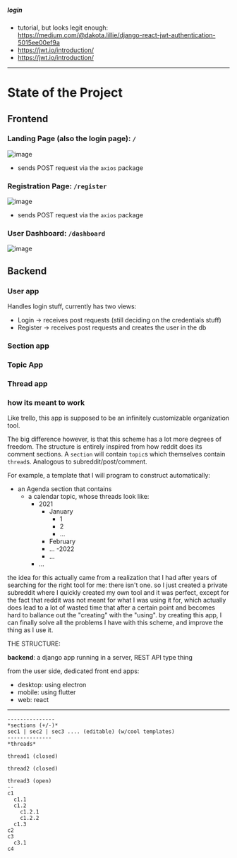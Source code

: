 






##### login



- tutorial, but looks legit enough: https://medium.com/@dakota.lillie/django-react-jwt-authentication-5015ee00ef9a
- https://jwt.io/introduction/
- https://jwt.io/introduction/



----



# State of the Project

## Frontend


### Landing Page (also the login page): `/`

![image](https://user-images.githubusercontent.com/63464503/140642920-776730f9-b18a-4046-8d8c-9ece8419d96b.png)



- sends POST request via the `axios` package


### Registration Page: `/register`

![image](https://user-images.githubusercontent.com/63464503/140642915-0ee60ded-2930-43ed-990c-bd9ad98a68b3.png)

- sends POST request via the `axios` package

### User Dashboard: `/dashboard`

![image](https://user-images.githubusercontent.com/63464503/140651036-77f634cc-a1b6-4733-9989-36007b1035f1.png)


## Backend

### User app

Handles login stuff, currently has two views:

- Login -> receives post requests (still deciding on the credentials stuff)
- Register -> receives post requests and creates the user in the db 

### Section app

### Topic App

### Thread app


### how its meant to work

Like trello, this app is supposed to be an infinitely customizable organization tool.

The big difference however, is that this scheme has a lot more degrees of freedom. The structure is entirely inspired from how reddit does its comment sections. A `section` will contain `topic`s which themselves contain `thread`s. Analogous to subreddit/post/comment. 

For example, a template that I will program to construct automatically:

- an Agenda section that contains
    - a calendar topic, whose threads look like:
        - 2021
            - January
              - 1
              - 2
              - ...
            - February
            - ...
          -2022
            - ...
        - ...







the idea for this actually came from a realization that I had after years of searching for the right tool for me: there isn't one. so I just created a private subreddit where I quickly created my own tool and it was perfect, except for the fact that reddit was not meant for what I was using it for, which actually does lead to a lot of wasted time that after a certain point and becomes hard to ballance out the "creating" with the "using". by creating this app, I can finally solve all the problems I have with this scheme, and improve the thing as I use it.

THE STRUCTURE:

**backend**: a django app running in a server, REST API type thing

from the user side, dedicated front end apps:

- desktop: using electron
- mobile: using flutter
- web: react






---
```
---------------
*sections (+/-)*
sec1 | sec2 | sec3 .... (editable) (w/cool templates)
--------------
*threads*

thread1 (closed)

thread2 (closed)

thread3 (open)
--
c1
  c1.1
  c1.2
    c1.2.1
    c1.2.2
  c1.3
c2
c3
  c3.1
c4
```


